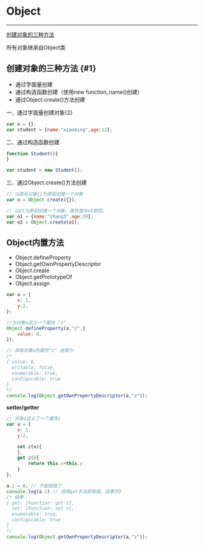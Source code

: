 # Object

---
[创建对象的三种方法](#2)

所有对象继承自Object类

## 创建对象的三种方法 {#1}

* 通过字面量创建
* 通过构造函数创建（使用new function\_name\(\)创建）
* 通过Object.create\(\)方法创建

一、通过字面量创建对象{2}

```JavaScript
var o = {};
var student = {name:"xiaoming",age:12};
```

二、通过构造函数创建

```JavaScript
function Student(){
}

var student = new Student();
```

三、通过Object.create\(\)方法创建

```JavaScript
// 以匿名对象{}为原型创建一个对象
var o = Object.create({});

// 以o1为原型创建一个对象。属性值与o1相同。
var o1 = {name:"zhang3",age:20};
var o2 = Object.create(o1);
```

## Object内置方法

* Object.defineProperty
* Object.getOwnPropertyDescriptor
* Object.create
* Object.getPrototypeOf
* Object.assign

```JavaScript
var a = {
    x: 1,
    y:2,
};

//为对象a定义一个属性 "z"
Object.defineProperty(a,"z",{
    value: 6,
});

// 获取对象a的属性"z" 结果为
/*
{ value: 6,
  writable: false,
  enumerable: true,
  configurable: true 
}
*/
console.log(Object.getOwnPropertyDescriptor(a,"z"));
```

**setter/getter**

```JavaScript
// 对象a定义了一个属性z
var a = {
    x: 1,
    y:2,

    set z(o){
    },
    get z(){
        return this.x+this.y
    }
};

a.z = 8; // 不能赋值了
console.log(a.z) // 调用get方法获取值，结果为3
/* 结果：
{ get: [Function: get z],
  set: [Function: set z],
  enumerable: true,
  configurable: true 
}
*/
console.log(Object.getOwnPropertyDescriptor(a,"z"));
```



